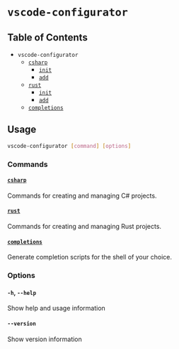 # `vscode-configurator`

## Table of Contents

- `vscode-configurator`
  - [`csharp`](./csharp/README.md)
    - [`init`](./csharp/init.md)
    - [`add`](./csharp/add.md)
  - [`rust`](./rust/README.md)
    - [`init`](./rust/init.md)
    - [`add`](./rust/add.md)
  - [`completions`](./completions.md)

## Usage

```bash
vscode-configurator [command] [options]
```

### Commands

#### [`csharp`](./csharp/README.md)

Commands for creating and managing C# projects.

#### [`rust`](./rust/README.md)

Commands for creating and managing Rust projects.

#### [`completions`](./completions.md)

Generate completion scripts for the shell of your choice.

### Options

#### `-h`, `--help`

Show help and usage information

#### `--version`

Show version information
